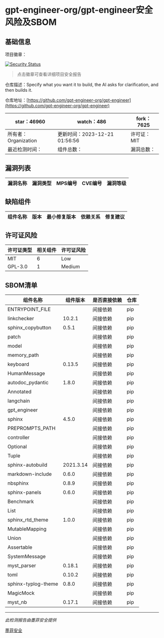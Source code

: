 # gpt-engineer-org/gpt-engineer安全风险及SBOM

## 基础信息

项目徽章：

[![Security Status](https://www.murphysec.com/platform3/v31/badge/1737541824664788992.svg)](https://www.murphysec.com/console/report/1737541824627040256/1737541824664788992)

> 点击徽章可查看详细项目安全报告

仓库描述：Specify what you want it to build, the AI asks for clarification, and then builds it.

仓库地址：[https://github.com/gpt-engineer-org/gpt-engineer](https://github.com/gpt-engineer-org/gpt-engineer)

| star：46960 | watch：486 | fork：7625 |
| ----------- | -------------- | ------------ |
| 所有者：Organization | 更新时间：2023-12-21 01:56:56 | 许可证：MIT |
| 最近检测时间： | 组件总数： | 漏洞总数： |




## 漏洞列表

| 漏洞名称 | 漏洞类型 | MPS编号 | CVE编号 | 漏洞等级 |
| ------- | ------ | ------- | ------ | ----- |





## 缺陷组件

| 组件名称 | 版本 | 最小修复版本 | 依赖关系 | 修复建议 |
| -------- | ---- | ------------ | -------- | -------- |





## 许可证风险

| 许可证类型 | 相关组件 | 许可证风险 |
| ---------- | -------- | ---------- |
|MIT|6|Low|
|GPL-3.0|1|Medium|




## SBOM清单

| 组件名称 | 组件版本 | 是否直接依赖 | 仓库 |
| -------- | -------- | ------------ | ---- |
|ENTRYPOINT_FILE||间接依赖|pip|
|linkchecker|10.2.1|间接依赖|pip|
|sphinx_copybutton|0.5.1|间接依赖|pip|
|patch||间接依赖|pip|
|model||间接依赖|pip|
|memory_path||间接依赖|pip|
|keyboard|0.13.5|间接依赖|pip|
|HumanMessage||间接依赖|pip|
|autodoc_pydantic|1.8.0|间接依赖|pip|
|Annotated||间接依赖|pip|
|langchain||间接依赖|pip|
|gpt_engineer||间接依赖|pip|
|sphinx|4.5.0|间接依赖|pip|
|PREPROMPTS_PATH||间接依赖|pip|
|controller||间接依赖|pip|
|Optional||间接依赖|pip|
|Tuple||间接依赖|pip|
|sphinx-autobuild|2021.3.14|间接依赖|pip|
|markdown-include|0.6.0|间接依赖|pip|
|nbsphinx|0.8.9|间接依赖|pip|
|sphinx-panels|0.6.0|间接依赖|pip|
|Benchmark||间接依赖|pip|
|List||间接依赖|pip|
|sphinx_rtd_theme|1.0.0|间接依赖|pip|
|MutableMapping||间接依赖|pip|
|Union||间接依赖|pip|
|Assertable||间接依赖|pip|
|SystemMessage||间接依赖|pip|
|myst_parser|0.18.1|间接依赖|pip|
|toml|0.10.2|间接依赖|pip|
|sphinx-typlog-theme|0.8.0|间接依赖|pip|
|MagicMock||间接依赖|pip|
|myst_nb|0.17.1|间接依赖|pip|


------

*此检测报告由墨菲安全提供*

[墨菲安全](www.murphysec.com)